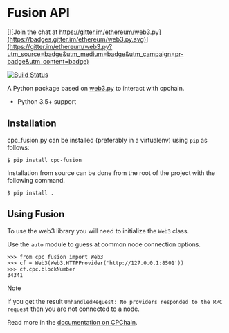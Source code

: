 # Fusion API

[![Join the chat at https://gitter.im/ethereum/web3.py](https://badges.gitter.im/ethereum/web3.py.svg)](https://gitter.im/ethereum/web3.py?utm_source=badge&utm_medium=badge&utm_campaign=pr-badge&utm_content=badge)

[![Build Status](https://circleci.com/gh/ethereum/web3.py.svg?style=shield)](https://circleci.com/gh/ethereum/web3.py.svg?style=shield)

A Python package based on  [web3.py](https://github.com/ethereum/web3.py) to interact with cpchain.

- Python 3.5+ support


## Installation

cpc_fusion.py can be installed (preferably in a virtualenv) using `pip` as follows:

```
$ pip install cpc-fusion
```

Installation from source can be done from the root of the project with the following command.

```
$ pip install .
```

## Using Fusion

To use the web3 library you will need to initialize the `Web3` class.

Use the `auto` module to guess at common node connection options.

```
>>> from cpc_fusion import Web3
>>> cf = Web3(Web3.HTTPProvider('http://127.0.0.1:8501'))
>>> cf.cpc.blockNumber
34341
```

Note

If you get the result `UnhandledRequest: No providers responded to the RPC request` then you are not connected to a node.


Read more in the [documentation on CPChain](http://docs.cpchain.io/).